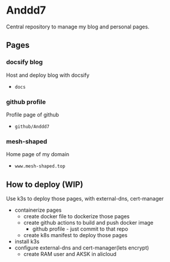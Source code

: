 # Anddd7

Central repository to manage my blog and personal pages.

## Pages

### docsify blog

Host and deploy blog with docsify

- `docs`

### github profile

Profile page of github

- `github/Anddd7`

### mesh-shaped

Home page of my domain

- `www.mesh-shaped.top`

## How to deploy (WIP)

Use k3s to deploy those pages, with external-dns, cert-manager

- containerize pages
  - create docker file to dockerize those pages
  - create github actions to build and push docker image
    - github profile - just commit to that repo
  - create k8s manifest to deploy those pages
- install k3s
- configure external-dns and cert-manager(lets encrypt)
  - create RAM user and AKSK in alicloud

